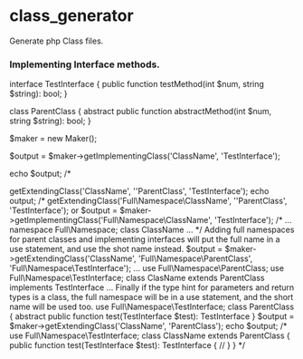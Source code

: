 # class_generator
Generate php Class files.

### Implementing Interface methods.

interface TestInterface
{
    public function testMethod(int $num, string $string): bool;
}

class ParentClass
{
    abstract public function abstractMethod(int $num, string $string): bool;
}

$maker = new Maker();

$output = $maker->getImplementingClass('ClassName', 'TestInterface');

echo $output;
/*
<?php

class ClassName implements TestInterface
{
    public function testMethod(int $num, string $string): bool
    {
        //
    }
}
*/

$output = $maker->getExtendingClass('ClassName', ''ParentClass', 'TestInterface');

echo output;

/*
<?php

class ClassName extends ParentClass implements TestInterface
{
    public function testMethod(int $num, string $string): bool
    {
        //
    }
    
    public function abstractMethod(int $num, string $string): bool
    {
        //
    }
}
*/

Adding full class namespace
$output = $maker->getExtendingClass('Full\Namespace\ClassName', ''ParentClass', 'TestInterface');
or
$output = $maker->getImplementingClass('Full\Namespace\ClassName', 'TestInterface');
/*
...
namespace Full\Namespace;

class ClassName ...

*/

Adding full namespaces for parent classes and implementing interfaces will put the full name in a use statement, and use the shot name instead.


$output = $maker->getExtendingClass('ClassName', 'Full\Namespace\ParentClass', 'Full\Namespace\TestInterface');

...
use Full\Namespace\ParentClass;
use Full\Namespace\TestInterface;

class ClasName extends ParentClass implements TestInterface
...

Finally if the type hint for parameters and return types is a class, the full namespace will be in a use statement, and the short name will be used too.

use Full\Namespace\TestInterface;

class ParentClass
{
    abstract public function test(TestInterface $test): TestInterface
}


$output = $maker->getExtendingClass('ClassName', 'ParentClass');

echo $output;
/*
use Full\Namespace\TestInterface;

class ClassName extends ParentClass
{
    public function test(TestInterface $test): TestInterface
    {
        //
    }
}
*/

